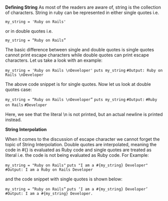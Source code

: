 
**Defining String**
As most of the readers are aware of, string is the collection of characters. String in ruby can be represented in either single quotes i.e.

`my_string = 'Ruby on Rails'`

or in double quotes i.e.

`my_string = “Ruby on Rails”`

The basic difference between single and double quotes is single quotes cannot print escape characters while double quotes can print escape characters. Let us take a look with an example:

`my_string = 'Ruby on Rails \nDeveloper'`
`puts my_string`
`#Output: Ruby on Rails \nDeveloper`

The above code snippet is for single quotes. Now let us look at double quotes case:

`my_string = “Ruby on Rails \nDeveloper”`
`puts my_string`
`#Output:`
`#Ruby on Rails`
`#Developer`

Here, we see that the literal \n is not printed, but an actual newline is printed instead.


**String Interpolation**

When it comes to the discussion of escape character we cannot forget the topic of String Interpolation. Double quotes are interpolated, meaning the code in #{} is evaluated as Ruby code and single quotes are treated as literal i.e. the code is not being evaluated as Ruby code. For Example:

`my_string = "Ruby on Rails"`
`puts "I am a #{my_string} Developer"`
`#Output: I am a Ruby on Rails Developer`

and the code snippet with single quotes is shown below:

`my_string = “Ruby on Rails”`
`puts ‘I am a #{my_string} Developer’`
`#Output: I am a #{my_string} Developer.`
